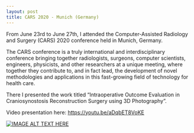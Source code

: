 ```yaml
---
layout: post
title: CARS 2020 - Munich (Germany)
---
```


From June 23rd to June 27th, I attended the Computer-Assisted Radiology and Surgery (CARS) 2020 conference held in Munich, Germany. 

The CARS conference is a truly international and interdisciplinary conference bringing together radiologists, surgeons, computer scientists, engineers, physicists, and other researchers at a unique meeting, where together they contribute to, and in fact lead, the development of novel methodologies and applications in this fast-growing field of technology for health care.

There I presented the work titled “Intraoperative Outcome Evaluation in Craniosynostosis Reconstruction Surgery using 3D Photography”.

Video presentation here: https://youtu.be/aDqbET8VoKE

[![IMAGE ALT TEXT HERE](https://img.youtube.com/vi/aDqbET8VoKE/0.jpg)](https://www.youtube.com/watch?v=aDqbET8VoKE)

